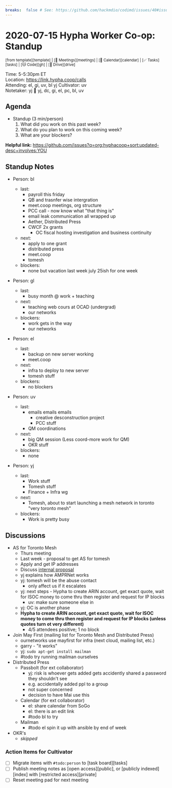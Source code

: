 ```yaml
---
breaks:  false # See: https://github.com/hackmdio/codimd/issues/40#issuecomment-172927690
---
```

# 2020-07-15 Hypha Worker Co-op: Standup

<sup>[from template][template] | [:notebook: Meetings][meetings] | [:date: Calendar][calendar] | [:white_check_mark: Tasks][tasks] | [:cat: Code][gh] | [:open_file_folder: Drive][drive]</sup>

Time:       5-5:30pm ET  
Location:   https://link.hypha.coop/calls  
Attending:  el, gi, uv, bl yj
Cultivator: uv  
Notetaker:  yj :raising_hand: yj, dc, gi, el, pc, bl, uv

## Agenda

- Standup (3 min/person)
  1. What did you work on this past week?
  2. What do you plan to work on this coming week?
  3. What are your blockers?
  
**Helpful link:** https://github.com/issues?q=org:hyphacoop+sort:updated-desc+involves:YOU

## Standup Notes

- Person: bl
	- last:
	    - payroll this friday
	    - QB and trasnfer wise intergration
	    - meet.coop meetings, org structure
	    - PCC call - now know what "that thing is"
	    - email leak communication all wrapped up
	    - Aether, Distributed Press
	    - CWCF 2x grants
	        - OC fiscal hosting investigation and business continuity
	- next:
	    - apply to one grant
	    - distributed press
	    - meet.coop
	    - tomesh
	- blockers:
	    - none but vacation last week july 25ish for one week
- Person: gl
	- last: 
	    - busy month @ work + teaching
	- next: 
	    - teaching web cours at OCAD (undergrad)
	    - our networks
	- blockers: 
	    - work gets in the way
	    - our networks
- Person: el
	- last: 
	    - backup on new server working
	    - meet.coop
	- next: 
	    - infra to deploy to new server
	    - tomesh stuff
	- blockers: 
	    - no blockers
- Person: uv
	- last:
	    - emails emails emails
	        - creative desconstruction project
	        - PCC stuff
        - QM coordinations
	- next: 
	    - big QM session (Less coord-more work for QM)
	    - OKR stuff
	- blockers: 
	    - none

- Person: yj
	- last: 
	    - Work stuff
	    - Tomesh stuff
	    - Finance + Infra wg
	- next: 
	    - Tomesh, about to start launching a mesh network in toronto "very toronto mesh"
	- blockers: 
	    - Work is pretty busy

## Discussions

- AS for Toronto Mesh
    - Thurs meeting
    - Last week - proposal to get AS for tomesh
    - Apply and get IP addresses
    - Discuss [internal proposal](https://github.com/hyphacoop/organizing-private/blob/toronto-community-network/internal-proposals/2020-07-13-toronto-community-network.md)
    - yj explains how AMPRNet works
    - yj: tomesh will be the abuse contact
        - only affect us if it escalates
    - yj: next steps - Hypha to create ARIN account, get exact quote, wait for ISOC money to come thru then register and request for IP blocks
        - uv: make sure someone else in 
    - yj: OC is another phase
    - **Hypha to create ARIN account, get exact quote, wait for ISOC money to come thru then register and request for IP blocks (unless quotes turn ot very different)**
        - 4/5 attendees positive; 1 no block
- Join May First (mailing list for Toronto Mesh and Distributed Press)
    - ournetworks use mayfirst for infra (next cloud, mailing list, etc.)
    - garry - "it works"
    - yj: `sudo apt-get install mailman`
    - #todo try running mailman ourselves
- Distributed Press
    - Passbolt (for ext collaborator)
        - yj: risk is whoever gets added gets accidently shared a password they shouldn't see
        - e.g. accidentally added ppl to a group
        - not super concerned
        - decision to have Mai use this
    - Calendar (for ext collaborator)
        - el: share calendar from SoGo
        - el: there is an edit link
        - #todo bl to try
    - Mailman
        - #todo el spin it up with ansible by end of week
- OKR's
    - _skipped_

### Action Items for Cultivator

- [ ] Migrate items with `#todo:person` to [task board][tasks]
- [ ] Publish meeting notes as [open access][public], or [publicly indexed][index] with [restricted access][private]
- [ ] Reset meeting pad for next meeting
